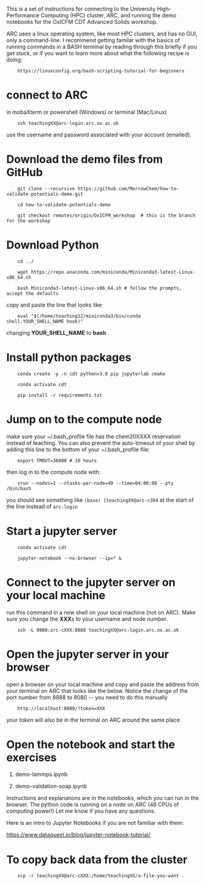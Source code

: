 This is a set of instructions for connecting to the University High-Performance Computing (HPC) cluster, ARC, and running the demo notebooks for the OxICFM CDT Advanced Solids workshop.

ARC uses a linux operating system, like most HPC clusters, and has no GUI, only a command-line. I recommend getting familar with the basics of running commands in a BASH terminal by reading through this briefly if you get stuck, or if you want to learn more about what the following recipe is doing: 

        https://linuxconfig.org/bash-scripting-tutorial-for-beginners


# connect to ARC

in mobaXterm or powershell (Windows) or terminal (Mac/Linux)

        ssh teachingXX@arc-login.arc.ox.ac.uk

use the username and password associated with your account (emailed).

# Download the demo files from GitHub

        git clone --recursive https://github.com/MorrowChem/how-to-validate-potentials-demo.git

        cd how-to-validate-potentials-demo

        git checkout remotes/origin/OxICFM_workshop  # this is the branch for the workshop

# Download Python

        cd ../ 

        wget https://repo.anaconda.com/miniconda/Miniconda3-latest-Linux-x86_64.sh

        bash Miniconda3-latest-Linux-x86_64.sh # follow the prompts, accept the defaults

copy and paste the line that looks like:

        eval "$(/home/teaching12/miniconda3/bin/conda shell.YOUR_SHELL_NAME hook)"

changing **YOUR_SHELL_NAME** to **bash**

# Install python packages

        conda create -y -n cdt python=3.8 pip jupyterlab cmake

        conda activate cdt

        pip install -r requirements.txt

# Jump on to the compute node
make sure your ~/.bash_profile file has the chem20XXXX reservation instead of teaching. You can also prevent the auto-timeout of your shell by adding this line to the bottom of your ~/.bash_profile file:

        export TMOUT=36000 # 10 hours

then log in to the compute node with:

        srun --nodes=1 --ntasks-per-node=40 --time=04:00:00 --pty /bin/bash

you should see something like `(base) [teachingXX@arc-c304` at the start of the line instead of `arc-login`

# Start a jupyter server

        conda activate cdt

        jupyter-notebook --no-browser --ip=* &

# Connect to the jupyter server on your local machine
run this command in a new shell on your local machine (not on ARC). Make sure you change the **XXX**s to your username and node number.

        ssh -L 8080:arc-cXXX:8888 teachingXX@arc-login.arc.ox.ac.uk

# Open the jupyter server in your browser
open a browser on your local machine and copy and paste the address from your terminal on ARC that looks like the below. Notice the change of the port number from 8888 to 8080 -- you need to do this manually

        http://localhost:8080/?token=XXX

your *token* will also be in the terminal on ARC around the same place

# Open the notebook and start the exercises

1. demo-lammps.ipynb

2. demo-validation-soap.ipynb

Instructions and explanations are in the notebooks, which you can run in the browser. The python code is running on a node on ARC (48 CPUs of computing power!) Let me know if you have any questions.

Here is an intro to Jupyter Notebooks if you are not familiar with them:

https://www.dataquest.io/blog/jupyter-notebook-tutorial/


# To copy back data from the cluster

        scp -r teachingXX@arc-cXXX:/home/teachingXX/a-file-you-want .
